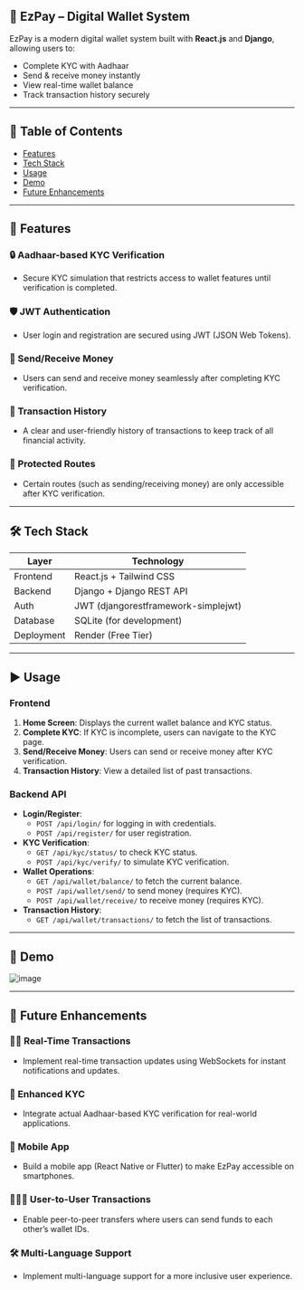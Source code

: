 ## 💸 EzPay – Digital Wallet System

EzPay is a modern digital wallet system built with **React.js** and **Django**, allowing users to:
- Complete KYC with Aadhaar
- Send & receive money instantly
- View real-time wallet balance
- Track transaction history securely

---
## 📑 Table of Contents

- [Features](#features)
- [Tech Stack](#tech-stack)
- [Usage](#usage)
- [Demo](#Demo)
- [Future Enhancements](#future-enhancements)
---

## 🚀 Features

### 🔒 Aadhaar-based KYC Verification
- Secure KYC simulation that restricts access to wallet features until verification is completed.

### 🛡️ JWT Authentication
- User login and registration are secured using JWT (JSON Web Tokens).

### 💸 Send/Receive Money
- Users can send and receive money seamlessly after completing KYC verification.

### 🧾 Transaction History
- A clear and user-friendly history of transactions to keep track of all financial activity.

### 🔐 Protected Routes
- Certain routes (such as sending/receiving money) are only accessible after KYC verification.

---


## 🛠️ Tech Stack

| Layer       | Technology                |
|-------------|---------------------------|
| Frontend    | React.js + Tailwind CSS   |
| Backend     | Django + Django REST API  |
| Auth        | JWT (djangorestframework-simplejwt) |
| Database    | SQLite (for development)  |
| Deployment  | Render (Free Tier)        |

---

## ▶️ Usage

### Frontend
1. **Home Screen**: Displays the current wallet balance and KYC status.
2. **Complete KYC**: If KYC is incomplete, users can navigate to the KYC page.
3. **Send/Receive Money**: Users can send or receive money after KYC verification.
4. **Transaction History**: View a detailed list of past transactions.

### Backend API
- **Login/Register**: 
  - `POST /api/login/` for logging in with credentials.
  - `POST /api/register/` for user registration.
- **KYC Verification**:
  - `GET /api/kyc/status/` to check KYC status.
  - `POST /api/kyc/verify/` to simulate KYC verification.
- **Wallet Operations**:
  - `GET /api/wallet/balance/` to fetch the current balance.
  - `POST /api/wallet/send/` to send money (requires KYC).
  - `POST /api/wallet/receive/` to receive money (requires KYC).
- **Transaction History**:
  - `GET /api/wallet/transactions/` to fetch the list of transactions.

---

## 📸 Demo
![image](https://github.com/user-attachments/assets/b7d80644-c65d-47f7-ade5-3c10a77b43e6)

---

## 🔮 Future Enhancements

### 🧑‍💻 Real-Time Transactions
- Implement real-time transaction updates using WebSockets for instant notifications and updates.

### 🔐 Enhanced KYC
- Integrate actual Aadhaar-based KYC verification for real-world applications.

### 📱 Mobile App
- Build a mobile app (React Native or Flutter) to make EzPay accessible on smartphones.

### 🧑‍🤝‍🧑 User-to-User Transactions
- Enable peer-to-peer transfers where users can send funds to each other’s wallet IDs.

### 🛠️ Multi-Language Support
- Implement multi-language support for a more inclusive user experience.




